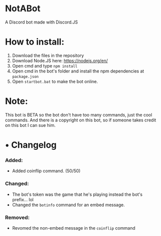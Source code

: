 # NotABot
A Discord bot made with Discord.JS
# How to install:
1. Download the files in the repository 
2. Download Node.JS here: https://nodejs.org/en/
3. Open cmd and type `npm install`
4. Open cmd in the bot's folder and install the npm dependencies at `package.json`
5. Open `startbot.bat` to make the bot online.
# Note:
This bot is BETA so the bot don't have too many commands, just the cool commands.
And there is a copyright on this bot, so if someone takes credit on this bot I can sue him.
# • Changelog
### Added:
+ Added coinflip command. (50/50)
### Changed:
+ The bot's token was the game that he's playing instead the bot's prefix... lol
+ Changed the `botinfo` command for an embed message.
### Removed:
+ Revomed the non-embed message in the `coinflip` command
